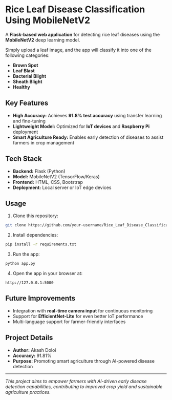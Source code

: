 # Rice Leaf Disease Classification Using MobileNetV2

A **Flask-based web application** for detecting rice leaf diseases using the **MobileNetV2** deep learning model.

Simply upload a leaf image, and the app will classify it into one of the following categories:

- **Brown Spot**
- **Leaf Blast**
- **Bacterial Blight**
- **Sheath Blight**
- **Healthy**


## Key Features

- **High Accuracy:** Achieves **91.8% test accuracy** using transfer learning and fine-tuning
- **Lightweight Model:** Optimized for **IoT devices** and **Raspberry Pi** deployment
- **Smart Agriculture Ready:** Enables early detection of diseases to assist farmers in crop management


## Tech Stack

- **Backend:** Flask (Python)
- **Model:** MobileNetV2 (TensorFlow/Keras)
- **Frontend:** HTML, CSS, Bootstrap
- **Deployment:** Local server or IoT edge devices


## Usage

1. Clone this repository:

```bash
git clone https://github.com/your-username/Rice_Leaf_Disease_Classification_Using_MobilenetV2.git
```

2. Install dependencies:

```bash
pip install -r requirements.txt
```

3. Run the app:

```bash
python app.py
```

4. Open the app in your browser at:

```
http://127.0.0.1:5000
```


## Future Improvements

- Integration with **real-time camera input** for continuous monitoring
- Support for **EfficientNet-Lite** for even better IoT performance
- Multi-language support for farmer-friendly interfaces


## Project Details

- **Author:** Akash Doloi
- **Accuracy:** 91.81%
- **Purpose:** Promoting smart agriculture through AI-powered disease detection

***

*This project aims to empower farmers with AI-driven early disease detection capabilities, contributing to improved crop yield and sustainable agriculture practices.*

